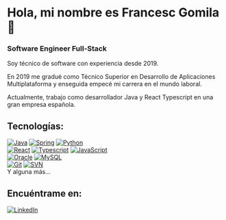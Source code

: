 
# Hola, mi nombre es Francesc Gomila 👋
### Software Engineer Full-Stack

Soy técnico de software con experiencia desde 2019.

En 2019 me gradué como Técnico Superior en Desarrollo de Aplicaciones Multiplataforma y enseguida empecé mi carrera en el mundo laboral. 

Actualmente, trabajo como desarrollador Java y React Typescript en una gran empresa española.

## Tecnologías:
[![Java](https://img.shields.io/badge/Java-4B4B4B?style=for-the-badge&logo=Java&logoColor=white&labelColor=4898B4)]()
[![Spring](https://img.shields.io/badge/Spring-4B4B4B?style=for-the-badge&logo=spring&logoColor=white&labelColor=6EB448)]()
[![Python](https://img.shields.io/badge/Python-4B4B4B?style=for-the-badge&logo=python&logoColor=white&labelColor=1E428E)]()
</br>
[![React](https://img.shields.io/badge/React-4B4B4B?style=for-the-badge&logo=react&logoColor=white&labelColor=50D1CF)]()
[![Typescript](https://img.shields.io/badge/Typescript-4B4B4B?style=for-the-badge&logo=typescript&logoColor=white&labelColor=178AC7)]()
[![JavaScript](https://img.shields.io/badge/JavaScript-4B4B4B?style=for-the-badge&logo=javascript&logoColor=white&labelColor=E5B316)]()
</br>
[![Oracle](https://img.shields.io/badge/Oracle-4B4B4B?style=for-the-badge&logo=oracle&logoColor=white&labelColor=FF5733)]()
[![MySQL](https://img.shields.io/badge/MySQL-4B4B4B?style=for-the-badge&logo=mysql&logoColor=white&labelColor=5E9FD1)]()
</br>
[![Git](https://img.shields.io/badge/Git-4B4B4B?style=for-the-badge&logo=git&logoColor=white&labelColor=FF5733)]()
[![SVN](https://img.shields.io/badge/SVN-4B4B4B?style=for-the-badge&logo=subversion&logoColor=white&labelColor=4479A1)]()
</br>
Y alguna más...

## Encuéntrame en:
[![LinkedIn](https://img.shields.io/badge/Francesc_Gomila-0077B5?style=for-the-badge&logo=linkedin&logoColor=white&labelColor=101010)](https://www.linkedin.com/in/francesc-gomila-pons-bb2369181)
